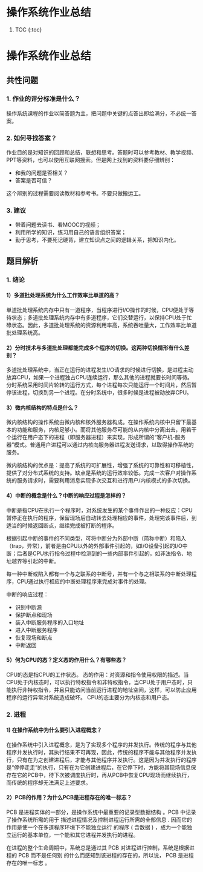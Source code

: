 # 操作系统作业总结

1. TOC
{:toc}

# 操作系统作业总结

## 共性问题
### 1. 作业的评分标准是什么？
操作系统课程的作业以简答题为主，把问题中关键的点答出即给满分，不必统一答案。
### 2. 如何寻找答案？
作业目的是对知识的回顾和总结，联想和思考。答题时可以参考教材、教学视频、PPT等资料，也可以使用互联网搜索。但是网上找到的资料要仔细辨别：
- 和我的问题是否相关？
- 答案是否可信？

这个辨别的过程需要阅读教材和参考书。不要只做搬运工。
### 3. 建议
- 带着问题去读书、看MOOC的视频；
- 利用所学的知识，练习用自己的语言组织答案；
- 勤于思考，不要死记硬背，建立知识点之间的逻辑关系，把知识内化。

## 题目解析
### 1. 绪论
#### 1）多道批处理系统为什么工作效率比单道的高？
单道批处理系统内存中只有一道程序，当程序进行I/O操作的时候，CPU便处于等待状态；多道批处理系统内存中有多道程序，它们交替运行，以保持CPU处于忙碌状态。因此，多道批处理系统的资源利用率高，系统吞吐量大，工作效率比单道批处理系统高。

#### 2）分时技术与多道批处理都能完成多个程序的切换。这两种切换情形有什么差别？
多道批处理系统中，当正在运行的进程发生I/O请求的时候进行切换，是进程主动放弃CPU，如果一个进程独占CPU连续运行，那么其他的进程就要长时间等待。分时系统采用时间片轮转的运行方式，每个进程每次只能运行一个时间片，然后暂停该进程，切换到另一个进程。在分时系统中，很多时候是进程被动放弃CPU。

#### 3）微内核结构的特点是什么？
微内核结构的操作系统由微内核和核外服务器构成。在操作系统内核中只留下最基本的功能和服务，内核足够小。而将其他服务尽可能的从内核中分离出去，用若干个运行在用户态下的进程（即服务器进程）来实现，形成所谓的“客户机-服务器”模式。普通用户进程可以通过内核向服务器进程发送请求，以取得操作系统的服务。

微内核结构的优点是：提高了系统的可扩展性，增强了系统的可靠性和可移植性，提供了对分布式系统的支持。缺点是系统的运行效率较低。完成一次客户对操作系统的服务请求时，需要利用消息实现多次交互和进行用户/内核模式的多次切换。

#### 4）中断的概念是什么？中断的响应过程是怎样的？
中断是指CPU在执行一个程序时，对系统发生的某个事件作出的一种反应：CPU暂停正在执行的程序，保留现场后自动转去处理相应的事件，处理完该事件后，到适当的时候返回断点，继续完成被打断的程序。

根据引起中断的事件的不同类型，可将中断分为外部中断（简称中断）和陷入（trap，异常），前者是由CPU以外的外部事件引起的，如I/O设备引起的I/O中断；后者是CPU执行指令过程中检测到的一些内部事件引起的，如非法指令、地址越界等引起的中断。

每一种中断或陷入都有一个与之联系的中断号，并有一个与之相联系的中断处理程序，CPU通过执行相应的中断处理程序来完成对事件的处理。

中断的响应过程：
- 识别中断源
- 保护断点和现场
- 装入中断服务程序的入口地址
- 进入中断服务程序
- 恢复现场和断点
- 中断返回

#### 5）何为CPU的态？定义态的作用什么？有哪些态？
CPU的态是指CPU的工作状态。
态的作用：对资源和指令使用权限的描述。当CPU处于内核态时，可以执行特权指令和非特权指令，当CPU处于用户态时，只能执行非特权指令，并且只能访问当前运行进程的地址空间，这样，可以防止应用程序的运行异常对系统造成破坏。
CPU的态主要分为内核态和用户态。

### 2. 进程
#### 1) 在操作系统中为什么要引入进程概念？
在操作系统中引入进程概念，是为了实现多个程序的并发执行。传统的程序与其他程序并发执行时，其执行结果不可再现，因此，传统的程序不能与其他程序并发执行，只有在为之创建进程后，才能与其他程序并发执行。这是因为并发执行的程序是“停停走走”的执行，只有在为它创建进程后，在它停下时，方能将其现场信息保存在它的PCB中，待下次被调度执行时，再从PCB中恢复CPU现场而继续执行，而传统的程序却无法满足上述要求。

#### 2）PCB的作用？为什么PCB是进程存在的唯一标志？
PCB 是进程实体的一部分，是操作系统中最重要的记录型数据结构 。PCB 中记录了操作系统所需的用于 描述进程情况及控制进程运行所需的全部信息 . 因而它的作用是使一个在多道程序环境下不能独立运行 的程序 ( 含数据 ) ，成为一个能独立运行的基本单位，一个能和其它进程并发执行的进程。

在进程的整个生命周期中，系统总是通过其 PCB 对进程进行控制，系统是根据进程的 PCB 而不是任何别 的什么而感知到该进程的存在的，所以说， PCB 是进程存在的唯一标志 。

